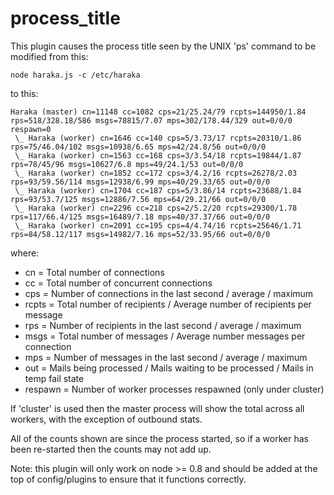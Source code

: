 # process_title

This plugin causes the process title seen by the UNIX 'ps' command to
be modified from this:

```
node haraka.js -c /etc/haraka
```

to this:

```
Haraka (master) cn=11148 cc=1082 cps=21/25.24/79 rcpts=144950/1.84 rps=518/328.18/586 msgs=78815/7.07 mps=302/178.44/329 out=0/0/0 respawn=0
 \_ Haraka (worker) cn=1646 cc=140 cps=5/3.73/17 rcpts=20310/1.86 rps=75/46.04/102 msgs=10938/6.65 mps=42/24.8/56 out=0/0/0
 \_ Haraka (worker) cn=1563 cc=168 cps=3/3.54/18 rcpts=19844/1.87 rps=78/45/96 msgs=10627/6.8 mps=49/24.1/53 out=0/0/0
 \_ Haraka (worker) cn=1852 cc=172 cps=3/4.2/16 rcpts=26278/2.03 rps=93/59.56/114 msgs=12938/6.99 mps=40/29.33/65 out=0/0/0
 \_ Haraka (worker) cn=1704 cc=187 cps=5/3.86/14 rcpts=23688/1.84 rps=93/53.7/125 msgs=12886/7.56 mps=64/29.21/66 out=0/0/0
 \_ Haraka (worker) cn=2296 cc=218 cps=2/5.2/20 rcpts=29300/1.78 rps=117/66.4/125 msgs=16489/7.18 mps=40/37.37/66 out=0/0/0
 \_ Haraka (worker) cn=2091 cc=195 cps=4/4.74/16 rcpts=25646/1.71 rps=84/58.12/117 msgs=14982/7.16 mps=52/33.95/66 out=0/0/0
```

where:

- cn = Total number of connections
- cc = Total number of concurrent connections
- cps = Number of connections in the last second / average / maximum
- rcpts = Total number of recipients / Average number of recipients per message
- rps = Number of recipients in the last second / average / maximum
- msgs = Total number of messages / Average number messages per connection
- mps = Number of messages in the last second / average / maximum
- out = Mails being processed / Mails waiting to be processed / Mails in temp fail state
- respawn = Number of worker processes respawned (only under cluster)

If 'cluster' is used then the master process will show the total
across all workers, with the exception of outbound stats.

All of the counts shown are since the process started, so if a
worker has been re-started then the counts may not add up.

Note: this plugin will only work on node >= 0.8 and should be
added at the top of config/plugins to ensure that it functions
correctly.
